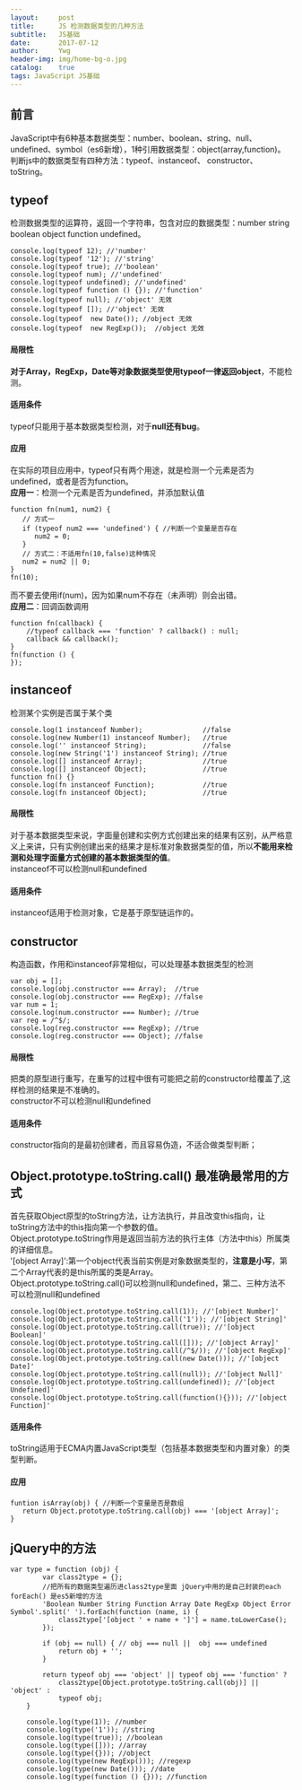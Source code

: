 ```yaml
---
layout:     post
title:      JS 检测数据类型的几种方法
subtitle:   JS基础
date:       2017-07-12
author:     Ywg
header-img: img/home-bg-o.jpg
catalog:    true
tags: JavaScript JS基础
---
```


## 前言
JavaScript中有6种基本数据类型：number、boolean、string、null、undefined、symbol（es6新增），1种引用数据类型：object(array,function)。 <br>
判断js中的数据类型有四种方法：typeof、instanceof、 constructor、 toString。

## typeof
检测数据类型的运算符，返回一个字符串，包含对应的数据类型：number string boolean object function undefined。
```
console.log(typeof 12); //'number'
console.log(typeof '12'); //'string'
console.log(typeof true); //'boolean'
console.log(typeof num); //'undefined'
console.log(typeof undefined); //'undefined'
console.log(typeof function () {}); //'function'
console.log(typeof null); //'object' 无效
console.log(typeof []); //'object' 无效
console.log(typeof  new Date()); //object 无效
console.log(typeof  new RegExp());  //object 无效
```
#### 局限性
**对于Array，RegExp，Date等对象数据类型使用typeof一律返回object**，不能检测。<br>
#### 适用条件
typeof只能用于基本数据类型检测，对于**null还有bug**。<br>
#### 应用
在实际的项目应用中，typeof只有两个用途，就是检测一个元素是否为undefined，或者是否为function。<br>
**应用一**：检测一个元素是否为undefined，并添加默认值
```
function fn(num1, num2) {
   // 方式一
   if (typeof num2 === 'undefined') { //判断一个变量是否存在
      num2 = 0;
   }
   // 方式二：不适用fn(10,false)这种情况
   num2 = num2 || 0;
}
fn(10);
```
而不要去使用if(num)，因为如果num不存在（未声明）则会出错。<br>
**应用二**：回调函数调用
```
function fn(callback) {
    //typeof callback === 'function' ? callback() : null;
    callback && callback();
}
fn(function () {
});
```

## instanceof
检测某个实例是否属于某个类
```
console.log(1 instanceof Number);               //false
console.log(new Number(1) instanceof Number);   //true
console.log('' instanceof String);              //false
console.log(new String('1') instanceof String); //true
console.log([] instanceof Array);               //true
console.log([] instanceof Object);              //true
function fn() {}
console.log(fn instanceof Function);            //true
console.log(fn instanceof Object);              //true
```
#### 局限性
对于基本数据类型来说，字面量创建和实例方式创建出来的结果有区别，从严格意义上来讲，只有实例创建出来的结果才是标准对象数据类型的值，所以**不能用来检测和处理字面量方式创建的基本数据类型的值**。<br>
instanceof不可以检测null和undefined
#### 适用条件
instanceof适用于检测对象，它是基于原型链运作的。

## constructor
构造函数，作用和instanceof非常相似，可以处理基本数据类型的检测
```
var obj = [];
console.log(obj.constructor === Array);  //true
console.log(obj.constructor === RegExp); //false
var num = 1;
console.log(num.constructor === Number); //true
var reg = /^$/;
console.log(reg.constructor === RegExp); //true
console.log(reg.constructor === Object); //false
```
#### 局限性
把类的原型进行重写，在重写的过程中很有可能把之前的constructor给覆盖了,这样检测的结果是不准确的。 <br>
constructor不可以检测null和undefined
#### 适用条件
constructor指向的是最初创建者，而且容易伪造，不适合做类型判断；

## Object.prototype.toString.call()  最准确最常用的方式
首先获取Object原型的toString方法，让方法执行，并且改变this指向，让toString方法中的this指向第一个参数的值。<br>
Object.prototype.toString作用是返回当前方法的执行主体（方法中this）所属类的详细信息。<br>
'[object Array]':第一个object代表当前实例是对象数据类型的，**注意是小写**，第二个Array代表的是this所属的类是Array。 <br>
Object.prototype.toString.call()可以检测null和undefined，第二、三种方法不可以检测null和undefined
```
console.log(Object.prototype.toString.call(1)); //'[object Number]'
console.log(Object.prototype.toString.call('1')); //'[object String]'
console.log(Object.prototype.toString.call(true)); //'[object Boolean]'
console.log(Object.prototype.toString.call([])); //'[object Array]'
console.log(Object.prototype.toString.call(/^$/)); //'[object RegExp]'
console.log(Object.prototype.toString.call(new Date())); //'[object Date]'
console.log(Object.prototype.toString.call(null)); //'[object Null]'
console.log(Object.prototype.toString.call(undefined)); //'[object Undefined]'
console.log(Object.prototype.toString.call(function(){})); //'[object Function]'
```
#### 适用条件
toString适用于ECMA内置JavaScript类型（包括基本数据类型和内置对象）的类型判断。
#### 应用
```
funtion isArray(obj) { //判断一个变量是否是数组
   return Object.prototype.toString.call(obj) === '[object Array]';
}
```

## jQuery中的方法
```
var type = function (obj) {
        var class2type = {};
        //把所有的数据类型遍历进class2type里面 jQuery中用的是自己封装的each  forEach() 是es5新增的方法
        'Boolean Number String Function Array Date RegExp Object Error Symbol'.split(' ').forEach(function (name, i) {
            class2type['[object ' + name + ']'] = name.toLowerCase();
        });

        if (obj == null) { // obj === null ||  obj === undefined
            return obj + '';
        }

        return typeof obj === 'object' || typeof obj === 'function' ?
            class2type[Object.prototype.toString.call(obj)] || 'object' :
            typeof obj;
    }

    console.log(type(1)); //number
    console.log(type('1')); //string
    console.log(type(true)); //boolean
    console.log(type([])); //array
    console.log(type({})); //object
    console.log(type(new RegExp())); //regexp
    console.log(type(new Date())); //date
    console.log(type(function () {})); //function
```
